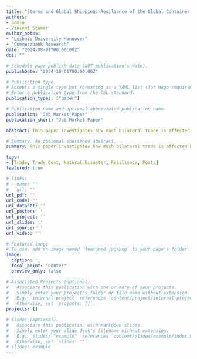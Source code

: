 ```yaml
---
title: "Storms and Global Shipping: Resilience of the Global Container Shipping Network"
authors:
- admin
- Vincent Stamer
author_notes:
- "Leibniz University Hannover"
- "Commerzbank Research"
date: "2024-08-01T00:00:00Z"
doi: ""

# Schedule page publish date (NOT publication's date).
publishDate: "2024-10-01T00:00:00Z"

# Publication type.
# Accepts a single type but formatted as a YAML list (for Hugo requirements).
# Enter a publication type from the CSL standard.
publication_types: ["paper"]

# Publication name and optional abbreviated publication name.
publication: "Job Market Paper"
publication_short: "Job Market Paper"

abstract: This paper investigates how much bilateral trade is affected by temporary disruptions of shipping networks caused by storms. Specifically, we examine how much trade is directed to other shipping routes or does not take place at all. We unpack the aggregate impact of oceanic cyclones by examining transportation volume and freight costs by a major container ship company. In event-studies nested in a gravity-style equation, we find that a cyclone reduces trade by 1.3\% between countries across all modes of transport, while this effect more than doubles for affected port-pairs. After a storm, shipping firms charge higher freight costs on affected routes amplifying the trading impact. Adjacent shipping routes step in as substitutes for  minerals and chemicals. Data on geo-located ship voyages show that following a storm, ships travel at slower speed incurring delay by up to 30 hours depending on the shipping company.

# Summary. An optional shortened abstract.
summary: This paper investigates how much bilateral trade is affected by temporary disruptions of shipping networks caused by storms. Specifically, we examine how much trade is directed to other shipping routes or does not take place at all. We unpack the aggregate impact of oceanic cyclones by examining transportation volume and freight costs by a major container ship company. In event-studies nested in a gravity-style equation, we find that a cyclone reduces trade by 1.3\% between countries across all modes of transport, while this effect more than doubles for affected port-pairs. After a storm, shipping firms charge higher freight costs on affected routes amplifying the trading impact. Adjacent shipping routes step in as substitutes for  minerals and chemicals. Data on geo-located ship voyages show that following a storm, ships travel at slower speed incurring delay by up to 30 hours depending on the shipping company.

tags:
- [Trade, Trade Cost, Natural Disaster, Resilience, Ports]
featured: true

# links:
# - name: ""
#   url: ""
url_pdf: ''
url_code: ''
url_dataset: ''
url_poster: ''
url_project: ''
url_slides: ''
url_source: ''
url_video: ''

# Featured image
# To use, add an image named `featured.jpg/png` to your page's folder. 
image:
  caption: ''
  focal_point: "Center"
  preview_only: false

# Associated Projects (optional).
#   Associate this publication with one or more of your projects.
#   Simply enter your project's folder or file name without extension.
#   E.g. `internal-project` references `content/project/internal-project/index.md`.
#   Otherwise, set `projects: []`.
projects: []

# Slides (optional).
#   Associate this publication with Markdown slides.
#   Simply enter your slide deck's filename without extension.
#   E.g. `slides: "example"` references `content/slides/example/index.md`.
#   Otherwise, set `slides: ""`.
# slides: example
---
```



